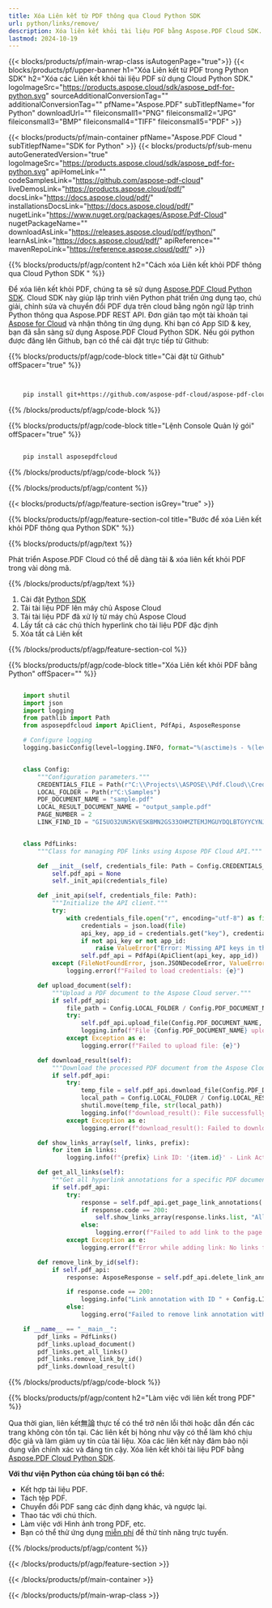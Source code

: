 ```yaml
---
title: Xóa Liên kết từ PDF thông qua Cloud Python SDK
url: python/links/remove/
description: Xóa liên kết khỏi tài liệu PDF bằng Aspose.PDF Cloud SDK. Xóa các URL bị hỏng hoặc lỗi thời.
lastmod: 2024-10-19
---
```


{{< blocks/products/pf/main-wrap-class isAutogenPage="true">}}
{{< blocks/products/pf/upper-banner h1="Xóa Liên kết từ PDF trong Python SDK" h2="Xóa các Liên kết khỏi tài liệu PDF sử dụng Cloud Python SDK." logoImageSrc="https://products.aspose.cloud/sdk/aspose_pdf-for-python.svg" sourceAdditionalConversionTag="" additionalConversionTag="" pfName="Aspose.PDF" subTitlepfName="for Python" downloadUrl="" fileiconsmall1="PNG" fileiconsmall2="JPG" fileiconsmall3="BMP" fileiconsmall4="TIFF" fileiconsmall5="PDF" >}}

{{< blocks/products/pf/main-container pfName="Aspose.PDF Cloud " subTitlepfName="SDK for Python" >}}
{{< blocks/products/pf/sub-menu autoGeneratedVersion="true" logoImageSrc="https://products.aspose.cloud/sdk/aspose_pdf-for-python.svg" apiHomeLink="" codeSamplesLink="https://github.com/aspose-pdf-cloud" liveDemosLink="https://products.aspose.cloud/pdf/" docsLink="https://docs.aspose.cloud/pdf/" installationsDocsLink="https://docs.aspose.cloud/pdf/" nugetLink="https://www.nuget.org/packages/Aspose.Pdf-Cloud" nugetPackageName="" downloadAsLink="https://releases.aspose.cloud/pdf/python/" learnAsLink="https://docs.aspose.cloud/pdf/" apiReference="" mavenRepoLink="https://reference.aspose.cloud/pdf/" >}}

{{% blocks/products/pf/agp/content h2="Cách xóa Liên kết khỏi PDF thông qua Cloud Python SDK " %}}

Để xóa liên kết khỏi PDF, chúng ta sẽ sử dụng
[Aspose.PDF Cloud Python SDK](https://products.aspose.cloud/pdf/python/). Cloud SDK này giúp lập trình viên Python phát triển ứng dụng tạo, chú giải, chỉnh sửa và chuyển đổi PDF dựa trên cloud bằng ngôn ngữ lập trình Python thông qua Aspose.PDF REST API. Đơn giản tạo một tài khoản tại [Aspose for Cloud](https://dashboard.aspose.cloud/#/apps) và nhận thông tin ứng dụng. Khi bạn có App SID & key, bạn đã sẵn sàng sử dụng Aspose.PDF Cloud Python SDK. Nếu gói python được đăng lên Github, bạn có thể cài đặt trực tiếp từ Github:

{{% blocks/products/pf/agp/code-block title="Cài đặt từ Github" offSpacer="true" %}}

```bash

     
    pip install git+https://github.com/aspose-pdf-cloud/aspose-pdf-cloud-python.git


```

{{% /blocks/products/pf/agp/code-block %}}

{{% blocks/products/pf/agp/code-block title="Lệnh Console Quản lý gói" offSpacer="true" %}}

```bash
     
    pip install asposepdfcloud

```

{{% /blocks/products/pf/agp/code-block %}}

{{% /blocks/products/pf/agp/content %}}

{{< blocks/products/pf/agp/feature-section isGrey="true" >}}

{{% blocks/products/pf/agp/feature-section-col title="Bước để xóa Liên kết khỏi PDF thông qua Python SDK" %}}

{{% blocks/products/pf/agp/text %}}

Phát triển Aspose.PDF Cloud có thể dễ dàng tải & xóa liên kết khỏi PDF trong vài dòng mã.

{{% /blocks/products/pf/agp/text %}}

1. Cài đặt [Python SDK](https://pypi.org/project/asposepdfcloud/)
1. Tải tài liệu PDF lên máy chủ Aspose Cloud
1. Tải tài liệu PDF đã xử lý từ máy chủ Aspose Cloud
1. Lấy tất cả các chú thích hyperlink cho tài liệu PDF đặc định
1. Xóa tất cả Liên kết

{{% /blocks/products/pf/agp/feature-section-col %}}

{{% blocks/products/pf/agp/code-block title="Xóa Liên kết khỏi PDF bằng Python" offSpacer="" %}}

```python

    import shutil
    import json
    import logging
    from pathlib import Path
    from asposepdfcloud import ApiClient, PdfApi, AsposeResponse

    # Configure logging
    logging.basicConfig(level=logging.INFO, format="%(asctime)s - %(levelname)s - %(message)s")


    class Config:
        """Configuration parameters."""
        CREDENTIALS_FILE = Path(r"C:\\Projects\\ASPOSE\\Pdf.Cloud\\Credentials\\credentials.json")
        LOCAL_FOLDER = Path(r"C:\Samples")
        PDF_DOCUMENT_NAME = "sample.pdf"
        LOCAL_RESULT_DOCUMENT_NAME = "output_sample.pdf"
        PAGE_NUMBER = 2
        LINK_FIND_ID = "GI5UO32UN5KVESKBMN2GS33OHMZTEMJMGUYDQLBTGYYCYNJSGE"


    class PdfLinks:
        """Class for managing PDF links using Aspose PDF Cloud API."""

        def __init__(self, credentials_file: Path = Config.CREDENTIALS_FILE):
            self.pdf_api = None
            self._init_api(credentials_file)

        def _init_api(self, credentials_file: Path):
            """Initialize the API client."""
            try:
                with credentials_file.open("r", encoding="utf-8") as file:
                    credentials = json.load(file)
                    api_key, app_id = credentials.get("key"), credentials.get("id")
                    if not api_key or not app_id:
                        raise ValueError("Error: Missing API keys in the credentials file.")
                    self.pdf_api = PdfApi(ApiClient(api_key, app_id))
            except (FileNotFoundError, json.JSONDecodeError, ValueError) as e:
                logging.error(f"Failed to load credentials: {e}")

        def upload_document(self):
            """Upload a PDF document to the Aspose Cloud server."""
            if self.pdf_api:
                file_path = Config.LOCAL_FOLDER / Config.PDF_DOCUMENT_NAME
                try:
                    self.pdf_api.upload_file(Config.PDF_DOCUMENT_NAME, str(file_path))
                    logging.info(f"File {Config.PDF_DOCUMENT_NAME} uploaded successfully.")
                except Exception as e:
                    logging.error(f"Failed to upload file: {e}")

        def download_result(self):
            """Download the processed PDF document from the Aspose Cloud server."""
            if self.pdf_api:
                try:
                    temp_file = self.pdf_api.download_file(Config.PDF_DOCUMENT_NAME)
                    local_path = Config.LOCAL_FOLDER / Config.LOCAL_RESULT_DOCUMENT_NAME
                    shutil.move(temp_file, str(local_path))
                    logging.info(f"download_result(): File successfully downloaded: {local_path}")
                except Exception as e:
                    logging.error(f"download_result(): Failed to download file: {e}")

        def show_links_array(self, links, prefix):
            for item in links:
                logging.info(f"{prefix} Link ID: '{item.id}' - Link Action: '{item.action}'")

        def get_all_links(self):
            """Get all hyperlink annotations for a specific PDF document."""
            if self.pdf_api:
                try:
                    response = self.pdf_api.get_page_link_annotations( Config.PDF_DOCUMENT_NAME, Config.PAGE_NUMBER)
                    if response.code == 200:
                        self.show_links_array(response.links.list, "All: ")
                    else:
                        logging.error(f"Failed to add link to the page. Response code: {response.code}")
                except Exception as e:
                    logging.error(f"Error while adding link: No links found - {e}")

        def remove_link_by_id(self):
            if self.pdf_api:
                response: AsposeResponse = self.pdf_api.delete_link_annotation(Config.PDF_DOCUMENT_NAME, Config.LINK_FIND_ID)

                if response.code == 200:
                    logging.info("Link annotation with ID " + Config.LINK_FIND_ID + " has been removed.")
                else:
                    logging.erro("Failed to remove link annotation with ID " + Config.LINK_FIND_ID)

    if __name__ == "__main__":
        pdf_links = PdfLinks()
        pdf_links.upload_document()
        pdf_links.get_all_links()
        pdf_links.remove_link_by_id()
        pdf_links.download_result()
```

{{% /blocks/products/pf/agp/code-block %}}

{{% blocks/products/pf/agp/content h2="Làm việc với liên kết trong PDF" %}}

Qua thời gian, liên kết無論 thực tế có thể trở nên lỗi thời hoặc dẫn đến các trang không còn tồn tại. Các liên kết bị hỏng như vậy có thể làm khó chịu độc giả và làm giảm uy tín của tài liệu. Xóa các liên kết này đảm bảo nội dung vẫn chính xác và đáng tin cậy.​
Xóa liên kết khỏi tài liệu PDF bằng [Aspose.PDF Cloud Python SDK](https://products.aspose.cloud/pdf/python/).

**Với thư viện Python của chúng tôi bạn có thể:**

+ Kết hợp tài liệu PDF.
+ Tách tệp PDF.
+ Chuyển đổi PDF sang các định dạng khác, và ngược lại.
+ Thao tác với chú thích.
+ Làm việc với Hình ảnh trong PDF, etc.
+ Bạn có thể thử ứng dụng [miễn phí](https://products.aspose.app/pdf/family) để thử tính năng trực tuyến.

{{% /blocks/products/pf/agp/content %}}

{{< /blocks/products/pf/agp/feature-section >}}

{{< /blocks/products/pf/main-container >}}

{{< /blocks/products/pf/main-wrap-class >}}
